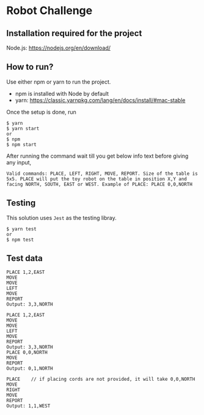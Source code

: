 # Robot Challenge

## Installation required for the project

Node.js: https://nodejs.org/en/download/

## How to run?

Use either npm or yarn to run the project.

- npm is installed with Node by default
- yarn: https://classic.yarnpkg.com/lang/en/docs/install/#mac-stable

Once the setup is done, run

```shell
$ yarn
$ yarn start
or
$ npm
$ npm start
```

After running the command wait till you get below info text before giving any input,

`Valid commands: PLACE, LEFT, RIGHT, MOVE, REPORT. Size of the table is 5x5. PLACE will put the toy robot on the table in position X,Y and facing NORTH, SOUTH, EAST or WEST. Example of PLACE: PLACE 0,0,NORTH`

## Testing

This solution uses `Jest` as the testing libray.

```shell
$ yarn test
or
$ npm test
```

## Test data

```plain
PLACE 1,2,EAST
MOVE
MOVE
LEFT
MOVE
REPORT
Output: 3,3,NORTH
```

```plain
PLACE 1,2,EAST
MOVE
MOVE
LEFT
MOVE
REPORT
Output: 3,3,NORTH
PLACE 0,0,NORTH
MOVE
REPORT
Output: 0,1,NORTH
```

```plain
PLACE    // if placing cords are not provided, it will take 0,0,NORTH
MOVE
RIGHT
MOVE
REPORT
Output: 1,1,WEST
```
